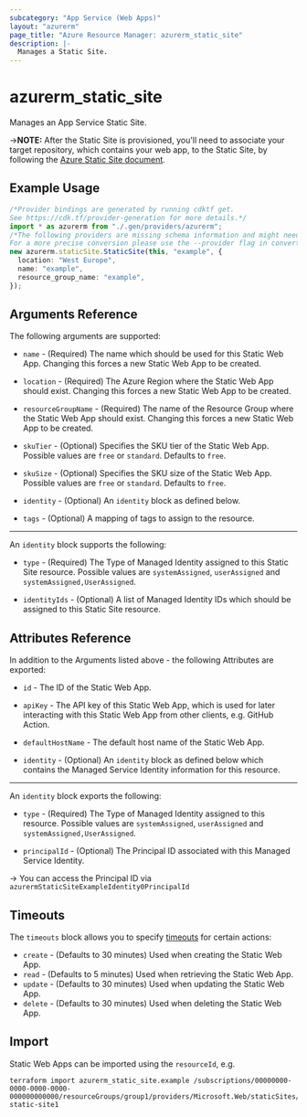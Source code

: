 ```yaml
---
subcategory: "App Service (Web Apps)"
layout: "azurerm"
page_title: "Azure Resource Manager: azurerm_static_site"
description: |-
  Manages a Static Site.
---
```


# azurerm\_static\_site

Manages an App Service Static Site.

\->**NOTE:** After the Static Site is provisioned, you'll need to associate your target repository, which contains your web app, to the Static Site, by following the [Azure Static Site document](https://docs.microsoft.com/azure/static-web-apps/github-actions-workflow).

## Example Usage

```typescript
/*Provider bindings are generated by running cdktf get.
See https://cdk.tf/provider-generation for more details.*/
import * as azurerm from "./.gen/providers/azurerm";
/*The following providers are missing schema information and might need manual adjustments to synthesize correctly: azurerm.
For a more precise conversion please use the --provider flag in convert.*/
new azurerm.staticSite.StaticSite(this, "example", {
  location: "West Europe",
  name: "example",
  resource_group_name: "example",
});

```

## Arguments Reference

The following arguments are supported:

*   `name` - (Required) The name which should be used for this Static Web App. Changing this forces a new Static Web App to be created.

*   `location` - (Required) The Azure Region where the Static Web App should exist. Changing this forces a new Static Web App to be created.

*   `resourceGroupName` - (Required) The name of the Resource Group where the Static Web App should exist. Changing this forces a new Static Web App to be created.

*   `skuTier` - (Optional) Specifies the SKU tier of the Static Web App. Possible values are `free` or `standard`. Defaults to `free`.

*   `skuSize` - (Optional) Specifies the SKU size of the Static Web App. Possible values are `free` or `standard`. Defaults to `free`.

*   `identity` - (Optional) An `identity` block as defined below.

*   `tags` - (Optional) A mapping of tags to assign to the resource.

***

An `identity` block supports the following:

*   `type` - (Required) The Type of Managed Identity assigned to this Static Site resource. Possible values are `systemAssigned`, `userAssigned` and `systemAssigned,UserAssigned`.

*   `identityIds` - (Optional) A list of Managed Identity IDs which should be assigned to this Static Site resource.

## Attributes Reference

In addition to the Arguments listed above - the following Attributes are exported:

*   `id` - The ID of the Static Web App.

*   `apiKey` - The API key of this Static Web App, which is used for later interacting with this Static Web App from other clients, e.g. GitHub Action.

*   `defaultHostName` - The default host name of the Static Web App.

*   `identity` - (Optional) An `identity` block as defined below which contains the Managed Service Identity information for this resource.

***

An `identity` block exports the following:

*   `type` - (Required) The Type of Managed Identity assigned to this resource. Possible values are `systemAssigned`, `userAssigned` and `systemAssigned,UserAssigned`.

*   `principalId` - (Optional) The Principal ID associated with this Managed Service Identity.

\-> You can access the Principal ID via `azurermStaticSiteExampleIdentity0PrincipalId`

## Timeouts

The `timeouts` block allows you to specify [timeouts](https://www.terraform.io/language/resources/syntax#operation-timeouts) for certain actions:

* `create` - (Defaults to 30 minutes) Used when creating the Static Web App.
* `read` - (Defaults to 5 minutes) Used when retrieving the Static Web App.
* `update` - (Defaults to 30 minutes) Used when updating the Static Web App.
* `delete` - (Defaults to 30 minutes) Used when deleting the Static Web App.

## Import

Static Web Apps can be imported using the `resourceId`, e.g.

```shell
terraform import azurerm_static_site.example /subscriptions/00000000-0000-0000-0000-000000000000/resourceGroups/group1/providers/Microsoft.Web/staticSites/my-static-site1
```
